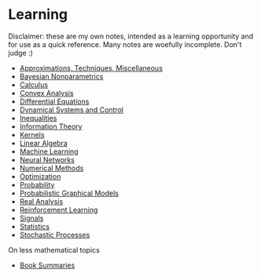 # Learning

Disclaimer: these are my own notes, intended as a learning opportunity and for use as a quick reference. 
Many notes are woefully incomplete. Don't judge :)

- [Approximations, Techniques, Miscellaneous](learning/random.md)
- [Bayesian Nonparametrics](learning/bayesian_nonparametrics.html)
- [Calculus](learning/calculus.html)
- [Convex Analysis](learning/analysis_convex.html)
- [Differential Equations](learning/differential_equations.html)
- [Dynamical Systems and Control](learning/dynamical_systems.html)
- [Inequalities](learning/inequalities.html)
- [Information Theory](learning/information_theory.html)
- [Kernels](learning/kernels.html)
- [Linear Algebra](learning/linear_algebra.html)
- [Machine Learning](learning/machine_learning.html)
- [Neural Networks](learning/neural_networks.html)
- [Numerical Methods](learning/numerical_methods.html)
- [Optimization](learning/optimization.html)
- [Probability](learning/probability.html)
- [Probabilistic Graphical Models](learning/probabilistic_graphical_models.html)
- [Real Analysis](learning/analysis_real.html)
- [Reinforcement Learning](learning/reinforcement_learning.html)
- [Signals](learning/signals.html)
- [Statistics](learning/statistics.html)
- [Stochastic Processes](learning/stochastic_processes.md)

On less mathematical topics
- [Book Summaries](learning/book_summaries.html)
